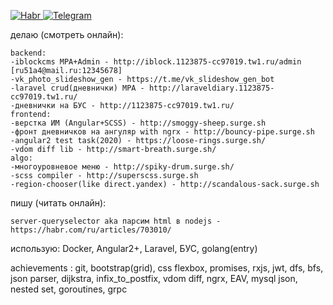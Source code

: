 [![Habr](https://user-images.githubusercontent.com/31220669/119737981-8f10ba80-be88-11eb-8039-1a7c88ba98af.png)
](https://habr.com/ru/users/ru51a4/)
[![Telegram](https://user-images.githubusercontent.com/31220669/119738122-df881800-be88-11eb-93d5-9fdbf9d44213.png)
](https://t.me/ru51a4)  
  
делаю (смотреть онлайн):  
```
backend:
-iblockcms MPA+Admin - http://iblock.1123875-cc97019.tw1.ru/admin [ru51a4@mail.ru:12345678]
-vk_photo_slideshow_gen - https://t.me/vk_slideshow_gen_bot
-laravel crud(дневнички) MPA - http://laraveldiary.1123875-cc97019.tw1.ru/
-дневнички на БУС - http://1123875-cc97019.tw1.ru/
frontend:
-верстка ИМ (Angular+SCSS) - http://smoggy-sheep.surge.sh
-фронт дневничков на ангуляр with ngrx - http://bouncy-pipe.surge.sh
-angular2 test task(2020) - https://loose-rings.surge.sh/
-vdom diff lib - http://smart-breath.surge.sh/
algo:
-многоуровневое меню - http://spiky-drum.surge.sh/
-scss compiler - http://superscss.surge.sh
-region-chooser(like direct.yandex) - http://scandalous-sack.surge.sh
```  
пишу (читать онлайн):
```
server-queryselector aka парсим html в nodejs - https://habr.com/ru/articles/703010/
```   
использую: Docker, Angular2+, Laravel, БУС, golang(entry)  
  
  
achievements : 
git, bootstrap(grid), css flexbox, promises, rxjs, jwt, dfs, bfs, json parser, dijkstra, infix_to_postfix, vdom diff, ngrx, EAV, mysql json, nested set, goroutines, grpc 

